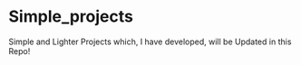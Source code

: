 ﻿# Simple_projects
Simple and Lighter Projects which, I have developed, will be Updated in this Repo!
